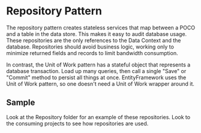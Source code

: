 Repository Pattern
==================

The repository pattern creates stateless services that map between a POCO and a table in the data store.  This makes it easy to audit database usage.  These repositories are the only references to the Data Context and the database.  Repositories should avoid business logic, working only to minimize returned fields and records to limit bandwidth consumption.

In contrast, the Unit of Work pattern has a stateful object that represents a database transaction.  Load up many queries, then call a single "Save" or "Commit" method to persist all things at once.  EntityFramework uses the Unit of Work pattern, so one doesn't need a Unit of Work wrapper around it.


Sample
------

Look at the Repository folder for an example of these repositories.  Look to the consuming projects to see how repositories are used.
